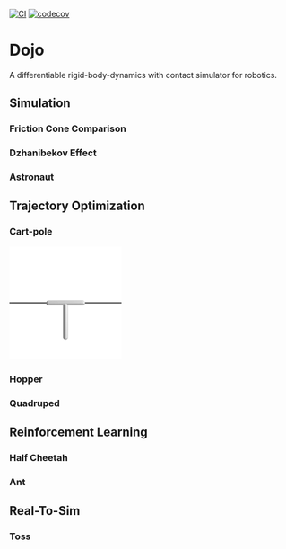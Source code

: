 [![CI](https://github.com/DojoSim/Dojo.jl/actions/workflows/CI.yml/badge.svg)](https://github.com/DojoSim/Dojo.jl/actions/workflows/CI.yml)
[![codecov](https://codecov.io/gh/DojoSim/Dojo.jl/branch/master/graph/badge.svg?token=NMS3JQZ2OE)](https://codecov.io/gh/DojoSim/Dojo.jl) 

# Dojo
A differentiable rigid-body-dynamics with contact simulator for robotics.

## Simulation 

### Friction Cone Comparison 

### Dzhanibekov Effect

### Astronaut

## Trajectory Optimization 

### Cart-pole 
<img src="examples/animations/cartpole_max.gif" alt="drawing" width="200"/>

### Hopper 

### Quadruped 

## Reinforcement Learning 

### Half Cheetah 

### Ant

## Real-To-Sim

### Toss
